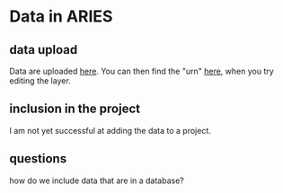 # Data in ARIES #
## data upload ##
Data are uploaded [here](https://integratedmodelling.org/collaboration/#/datamanager/upload).
You can then find the "urn" [here](https://integratedmodelling.org/collaboration/#/datamanager/table), when you try editing the layer.

## inclusion in the project ##
I am not yet successful at adding the data to a project.

## questions ## 
how do we include data that are in a database?

